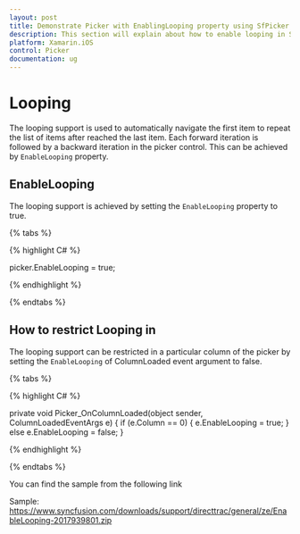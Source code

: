 ```yaml
---
layout: post
title: Demonstrate Picker with EnablingLooping property using SfPicker of Syncfusion pikcer control for Xamarin.iOS
description: This section will explain about how to enable looping in Syncfusion Picker control for Xamarin.iOS platform.
platform: Xamarin.iOS
control: Picker
documentation: ug
---
```


# Looping

The looping support is used to automatically navigate the first item to repeat the list of items after  reached the last item. Each forward iteration is followed by a backward iteration in the picker control. This can be achieved by `EnableLooping` property.

## EnableLooping

The looping support is achieved by setting the `EnableLooping` property to true.

{% tabs %}

{% highlight C# %}

picker.EnableLooping = true;

{% endhighlight %}

{% endtabs %}

## How to restrict Looping in 

The looping support can be restricted in a particular column of the picker by setting the `EnableLooping` of ColumnLoaded event argument to false.

{% tabs %}

{% highlight C# %}

private void Picker_OnColumnLoaded(object sender, ColumnLoadedEventArgs e)
{
    if (e.Column == 0)
    {
        e.EnableLooping = true;
    }
    else
        e.EnableLooping = false;
}

{% endhighlight %}

{% endtabs %}

You can find the sample from the following link

Sample: https://www.syncfusion.com/downloads/support/directtrac/general/ze/EnableLooping-2017939801.zip 